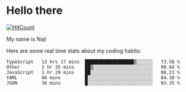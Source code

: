 # Hello there

[![HitCount](http://hits.dwyl.com/na-ji/na-ji.svg)](https://youtu.be/dQw4w9WgXcQ)

My name is Naji

Here are some real time stats about my coding habits:

<!--START_SECTION:waka-->
```text
TypeScript   13 hrs 17 mins  ██████████████████▒░░░░░░   73.58 % 
Other        1 hr 35 mins    ██▒░░░░░░░░░░░░░░░░░░░░░░   08.84 % 
JavaScript   1 hr 29 mins    ██░░░░░░░░░░░░░░░░░░░░░░░   08.21 % 
YAML         46 mins         █░░░░░░░░░░░░░░░░░░░░░░░░   04.30 % 
JSON         36 mins         █░░░░░░░░░░░░░░░░░░░░░░░░   03.35 % 
```
<!--END_SECTION:waka-->
